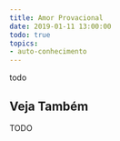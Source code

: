 ```yaml
---
title: Amor Provacional
date: 2019-01-11 13:00:00
todo: true
topics:
- auto-conhecimento
---
```


todo

## Veja Também
TODO

